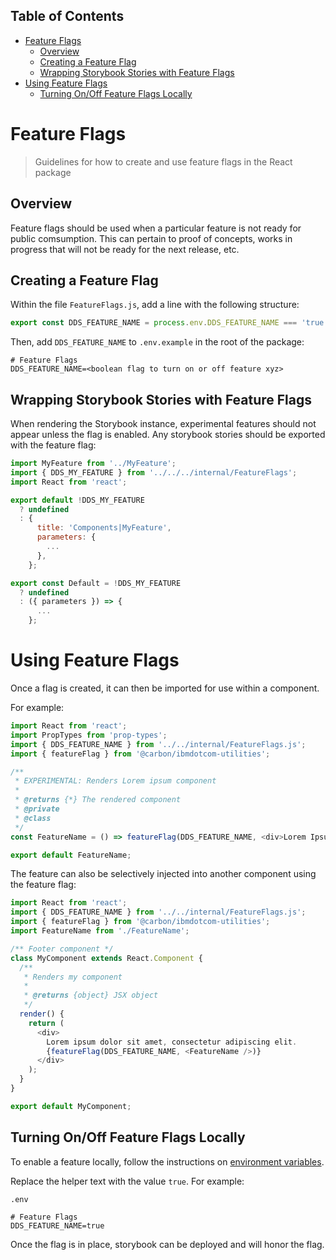 <!-- START doctoc generated TOC please keep comment here to allow auto update -->
<!-- DON'T EDIT THIS SECTION, INSTEAD RE-RUN doctoc TO UPDATE -->
## Table of Contents

- [Feature Flags](#feature-flags)
  - [Overview](#overview)
  - [Creating a Feature Flag](#creating-a-feature-flag)
  - [Wrapping Storybook Stories with Feature Flags](#wrapping-storybook-stories-with-feature-flags)
- [Using Feature Flags](#using-feature-flags)
  - [Turning On/Off Feature Flags Locally](#turning-onoff-feature-flags-locally)

<!-- END doctoc generated TOC please keep comment here to allow auto update -->

# Feature Flags

> Guidelines for how to create and use feature flags in the React package

## Overview

Feature flags should be used when a particular feature is not ready for public
comsumption. This can pertain to proof of concepts, works in progress that will
not be ready for the next release, etc.

## Creating a Feature Flag

Within the file `FeatureFlags.js`, add a line with the following structure:

```javascript
export const DDS_FEATURE_NAME = process.env.DDS_FEATURE_NAME === 'true' || false;
```

Then, add `DDS_FEATURE_NAME` to `.env.example` in the root of the package:

```text
# Feature Flags
DDS_FEATURE_NAME=<boolean flag to turn on or off feature xyz>
```

## Wrapping Storybook Stories with Feature Flags

When rendering the Storybook instance, experimental features should not appear
unless the flag is enabled. Any storybook stories should be exported with the 
feature flag:

```javascript
import MyFeature from '../MyFeature';
import { DDS_MY_FEATURE } from '../../../internal/FeatureFlags';
import React from 'react';

export default !DDS_MY_FEATURE
  ? undefined
  : {
      title: 'Components|MyFeature',
      parameters: {
        ...
      },
    };

export const Default = !DDS_MY_FEATURE
  ? undefined
  : ({ parameters }) => {
      ...
    };
```

# Using Feature Flags

Once a flag is created, it can then be imported for use within a component.

For example:

```javascript
import React from 'react';
import PropTypes from 'prop-types';
import { DDS_FEATURE_NAME } from '../../internal/FeatureFlags.js';
import { featureFlag } from '@carbon/ibmdotcom-utilities';

/**
 * EXPERIMENTAL: Renders Lorem ipsum component
 *
 * @returns {*} The rendered component
 * @private
 * @class
 */
const FeatureName = () => featureFlag(DDS_FEATURE_NAME, <div>Lorem Ipsum</div>);

export default FeatureName;
```

The feature can also be selectively injected into another component using the
feature flag:

```javascript
import React from 'react';
import { DDS_FEATURE_NAME } from '../../internal/FeatureFlags.js';
import { featureFlag } from '@carbon/ibmdotcom-utilities';
import FeatureName from './FeatureName';

/** Footer component */
class MyComponent extends React.Component {
  /**
   * Renders my component
   *
   * @returns {object} JSX object
   */
  render() {
    return (
      <div>
        Lorem ipsum dolor sit amet, consectetur adipiscing elit.
        {featureFlag(DDS_FEATURE_NAME, <FeatureName />)}
      </div>
    );
  }
}

export default MyComponent;
```

## Turning On/Off Feature Flags Locally

To enable a feature locally, follow the instructions on 
[environment variables](https://github.com/carbon-design-system/carbon-for-ibm-dotcom/blob/master/packages/react/docs/environment-variables.md).

Replace the helper text with the value `true`. For example:

`.env`

```text
# Feature Flags
DDS_FEATURE_NAME=true
```

Once the flag is in place, storybook can be deployed and will honor the flag.
